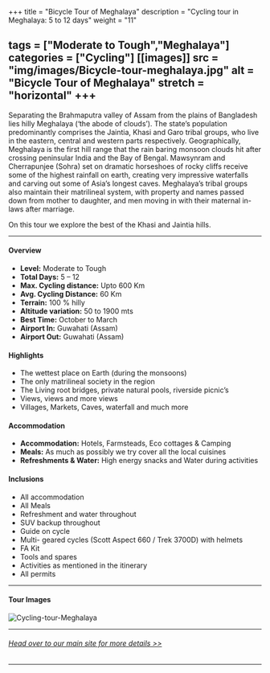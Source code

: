 +++
title = "Bicycle Tour of Meghalaya"
description = "Cycling tour in Meghalaya: 5 to 12 days"
weight = "11"

tags = ["Moderate to Tough","Meghalaya"]
categories = ["Cycling"]
[[images]]
  src = "img/images/Bicycle-tour-meghalaya.jpg"
  alt = "Bicycle Tour of Meghalaya"
  stretch = "horizontal"
+++
---
Separating the Brahmaputra valley of Assam from the plains of Bangladesh lies hilly Meghalaya (‘the abode of clouds’). The state’s population predominantly comprises the Jaintia, Khasi and Garo tribal groups, who live in the eastern, central and western parts respectively. Geographically, Meghalaya is the first hill range that the rain baring monsoon clouds hit after crossing peninsular India and the Bay of Bengal.  Mawsynram and Cherrapunjee (Sohra) set on dramatic horseshoes of rocky cliffs receive some of the highest rainfall on earth, creating very impressive waterfalls and carving out some of Asia’s longest caves. Meghalaya’s tribal groups also maintain their matrilineal system, with property and names passed down from mother to daughter, and men moving in with their maternal in-laws after marriage.

On this tour we explore the best of the Khasi and Jaintia hills.


<!--more-->
---



#### Overview

* **Level:** Moderate to Tough
* **Total Days:** 5 – 12
* **Max. Cycling distance:** Upto 600 Km
* **Avg. Cycling Distance:** 60 Km
* **Terrain:** 100 % hilly
* **Altitude variation:** 50 to 1900 mts
* **Best Time:** October to March
* **Airport In:** Guwahati (Assam)
* **Airport Out:** Guwahati (Assam)


#### Highlights

* The wettest place on Earth (during the monsoons)
* The only matrilineal society in the region
* The Living root bridges, private natural pools, riverside picnic’s
* Views, views and more views
* Villages, Markets, Caves, waterfall and much more


#### Accommodation

* **Accommodation:** Hotels, Farmsteads, Eco cottages & Camping
* **Meals:** As much as possibly we try cover all the local cuisines
* **Refreshments & Water:** High energy snacks and Water during activities

#### Inclusions

* All accommodation
* All Meals
* Refreshment and water throughout
* SUV backup throughout
* Guide on cycle
* Multi- geared cycles (Scott Aspect 660 / Trek 3700D) with helmets
* FA Kit
* Tools and spares
* Activities as mentioned in the itinerary
* All permits

---
#### Tour Images
![Cycling-tour-Meghalaya](/img/images/Cycling-tour-meghalaya.jpg)

---
###### [*Head over to our main site for more details >>*](https://www.nnejourneys.com/cycling/)

---